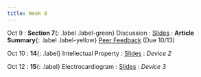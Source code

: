 ```yaml
---
title: Week 8
---
```


Oct 9
: **Section 7**{: .label .label-green} Discussion
  : [Slides](https://bcourses.berkeley.edu/courses/1526813/files/folder/Discussions/Week%207?preview=87146266)
: **Article Summary**{: .label .label-yellow} [Peer Feedback](https://bcourses.berkeley.edu/courses/1526813/assignments/8610404) (Due 10/13)

Oct 10
: **14**{: .label} Intellectual Property
  : [Slides](https://bcourses.berkeley.edu/courses/1526813/files/folder/Lectures?preview=87111891)
: _Device 2_

Oct 12
: **15**{: .label} Electrocardiogram 
  : [Slides](https://bcourses.berkeley.edu/courses/1526813/files/folder/Lectures?preview=87133439)
: _Device 3_

